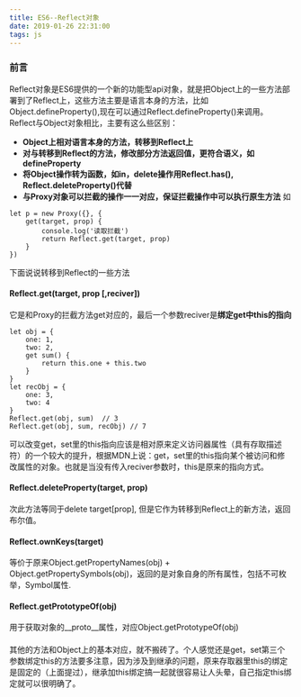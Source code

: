 ```yaml
---
title: ES6--Reflect对象
date: 2019-01-26 22:31:00
tags: js
---
```


### 前言
Reflect对象是ES6提供的一个新的功能型api对象，就是把Object上的一些方法部署到了Reflect上，这些方法主要是语言本身的方法，比如Object.defineProperty(),现在可以通过Reflect.defineProperty()来调用。
Reflect与Object对象相比，主要有这么些区别：

 - **Object上相对语言本身的方法，转移到Reflect上**
 - **对与转移到Reflect的方法，修改部分方法返回值，更符合语义，如defineProperty**
 - **将Object操作转为函数，如in，delete操作用Reflect.has(), Reflect.deleteProperty()代替**
 - **与Proxy对象可以拦截的操作一一对应，保证拦截操作中可以执行原生方法**
如
```
let p = new Proxy({}, {
    get(target, prop) {
        console.log('读取拦截')
        return Reflect.get(target, prop)
    }
})
```

下面说说转移到Reflect的一些方法
#### Reflect.get(target, prop [,reciver])
它是和Proxy的拦截方法get对应的，最后一个参数reciver是**绑定get中this的指向**
```
let obj = {
    one: 1,
    two: 2,
    get sum() {
        return this.one + this.two
    }
}
let recObj = {
    one: 3,
    two: 4
}
Reflect.get(obj, sum)  // 3
Reflect.get(obj, sum, recObj) // 7
```

可以改变get，set里的this指向应该是相对原来定义访问器属性（具有存取描述符）的一个较大的提升，根据MDN上说：get，set里的this指向某个被访问和修改属性的对象。也就是当没有传入reciver参数时，this是原来的指向方式。
#### Reflect.deleteProperty(target, prop)
次此方法等同于delete target[prop], 但是它作为转移到Reflect上的新方法，返回布尔值。
#### Reflect.ownKeys(target)
等价于原来Object.getPropertyNames(obj) + Object.getPropertySymbols(obj)，返回的是对象自身的所有属性，包括不可枚举，Symbol属性.
#### Reflect.getPrototypeOf(obj)
用于获取对象的\__proto__属性，对应Object.getPrototypeOf(obj)

####  
其他的方法和Object上的基本对应，就不搬砖了。个人感觉还是get，set第三个参数绑定this的方法要多注意，因为涉及到继承的问题，原来存取器里this的绑定是固定的（上面提过），继承加this绑定搞一起就很容易让人头晕，自己指定this绑定就可以很明确了。